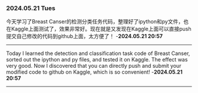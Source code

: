 ### 2024.05.21 Tues

今天学习了Breast Canser的检测分类任务代码，整理好了ipython和py文件，也在Kaggle上面测试了，效果非常好。现在就是又发现在Kaggle上面可以直接push提交自己修改的代码到github上面，太方便了！ -**2024.05.21 20:57**

---

Today I learned the detection and classification task code of Breast Canser, sorted out the ipython and py files, and tested it on Kaggle. The effect was very good. Now I discovered that you can directly push and submit your modified code to github on Kaggle, which is so convenient! -**2024.05.21 20:57**

---